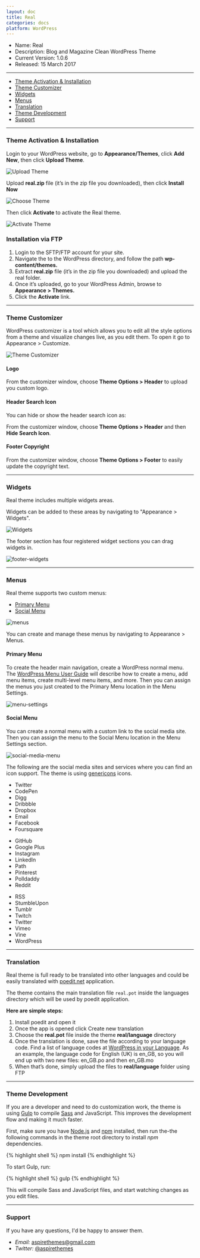 ```yaml
---
layout: doc
title: Real
categories: docs
platform: WordPress
---
```


* Name: Real
* Description: Blog and Magazine Clean WordPress Theme
* Current Version: 1.0.6
* Released: 15 March 2017

---

* [Theme Activation & Installation](#theme-activation--installation)
* [Theme Customizer](#theme-customizer)
* [Widgets](#widgets)
* [Menus](#menus)
* [Translation](#translation)
* [Theme Development](#theme-development)
* [Support](#Support)

---

### Theme Activation & Installation

Login to your WordPress website, go to **Appearance/Themes**, click **Add New**, then click **Upload Theme**.

![Upload Theme](/images/docs/wordpress/real/upload-theme.png)

Upload **real.zip** file (it’s in the zip file you downloaded), then click **Install Now**

![Choose Theme](/images/docs/wordpress/real/choose-theme-file.png)

Then click **Activate** to activate the Real theme.

![Activate Theme](/images/docs/wordpress/real/activate-theme.png)

### Installation via FTP

1. Login to the SFTP/FTP account for your site.
2. Navigate the to the WordPress directory, and follow the path **wp-content/themes.**
3. Extract **real.zip** file (it’s in the zip file you downloaded) and upload the real folder.
4. Once it’s uploaded, go to your WordPress Admin, browse to **Appearance > Themes.**
5. Click the **Activate** link.

---

### Theme Customizer

WordPress customizer is a tool which allows you to edit all the style options from a theme and visualize changes live, as you edit them. To open it go to Appearance > Customize.

![Theme Customizer](/images/docs/wordpress/real/customizer.png)

#### Logo

From the customizer window, choose **Theme Options > Header** to upload you custom logo.

#### Header Search Icon

You can hide or show the header search icon as:

From the customizer window, choose **Theme Options > Header** and then **Hide Search Icon**.

#### Footer Copyright

From the customizer window, choose **Theme Options > Footer** to easily update the copyright text.

---

### Widgets

Real theme includes multiple widgets areas.

Widgets can be added to these areas by navigating to "Appearance > Widgets".

![Widgets](/images/docs/wordpress/real/widgets.png)

The footer section has four registered widget sections you can drag widgets in.

![footer-widgets](/images/docs/wordpress/real/footer-widgets.png)

---

### Menus

Real theme supports two custom menus:

* [Primary Menu](#primary-menu)
* [Social Menu](#social-menu)

![menus](/images/docs/wordpress/real/menus.png)

You can create and manage these menus by navigating to Appearance > Menus.

#### Primary Menu

To create the header main navigation, create a WordPress normal menu. The [WordPress Menu User Guide](https://codex.wordpress.org/WordPress_Menu_User_Guide) will describe how to create a menu, add menu items, create multi-level menu items, and more. Then you can assign the menus you just created to the Primary Menu location in the Menu Settings.

![menu-settings](/images/docs/wordpress/real/menu-settings.png)

#### Social Menu

You can create a normal menu with a custom link to the social media site. Then you can assign the menu to the Social Menu location in the Menu Settings section.

![social-media-menu](/images/docs/wordpress/real/social-media-menu.png)

The following are the social media sites and services where you can find an icon support. The theme is using [genericons](http://genericons.com/) icons.

<div class="o-grid">
  <div class="o-grid__col o-grid__col--1-3">
    <ul>
      <li>Twitter</li>
      <li>CodePen</li>
      <li>Digg</li>
      <li>Dribbble</li>
      <li>Dropbox</li>
      <li>Email</li>
      <li>Facebook</li>
      <li>Foursquare</li>
    </ul>
  </div>
  <div class="o-grid__col o-grid__col--1-3">
    <ul>
      <li>GitHub</li>
      <li>Google Plus</li>
      <li>Instagram</li>
      <li>LinkedIn</li>
      <li>Path</li>
      <li>Pinterest</li>
      <li>Polldaddy</li>
      <li>Reddit</li>
    </ul>
  </div>
  <div class="o-grid__col o-grid__col--1-3">
    <ul>
      <li>RSS</li>
      <li>StumbleUpon</li>
      <li>Tumblr</li>
      <li>Twitch</li>
      <li>Twitter</li>
      <li>Vimeo</li>
      <li>Vine</li>
      <li>WordPress</li>
    </ul>
  </div>
</div>

---

### Translation

Real theme is full ready to be translated into other languages and could be easily translated with [poedit.net](https://poedit.net/) application.

The theme contains the main translation file `real.pot` inside the languages directory which will be used by poedit application.

**Here are simple steps:**

1. Install poedit and open it
2. Once the app is opened click Create new translation
3. Choose the **real.pot** file inside the theme **real/language** directory
4. Once the translation is done, save the file according to your language code. Find a list of language codes at [WordPress in your Language](https://make.wordpress.org/polyglots/teams/). As an example, the language code for English (UK) is en_GB, so you will end up with two new files: en_GB.po and then en_GB.mo
5. When that’s done, simply upload the files to **real/language** folder using FTP

---

### Theme Development

If you are a developer and need to do customization work, the theme is using [Gulp](https://github.com/gulpjs/gulp) to compile [Sass](http://sass-lang.com/) and JavaScript. This improves the development flow and making it much faster.

First, make sure you have [Node.js](https://nodejs.org/en/) and [npm](https://www.npmjs.com/) installed, then run the-the following commands in the theme root directory to install *npm* dependencies.

{% highlight shell %}
npm install
{% endhighlight %}

To start Gulp, run:

{% highlight shell %}
gulp
{% endhighlight %}

This will compile Sass and JavaScript files, and start watching changes as you edit files.

---

### Support

If you have any questions, I'd be happy to answer them.

* _Email:_ [aspirethemes@gmail.com](mailto:aspirethemes@gmail.com)
* _Twitter:_ [@aspirethemes](https://twitter.com/aspirethemes)
